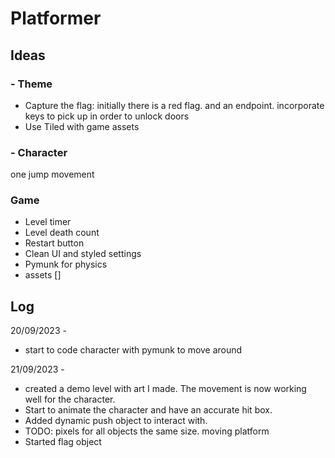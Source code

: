 # Platformer

## Ideas

### - Theme
- Capture the flag:
initially there is a red flag. and an endpoint.
incorporate keys to pick up in order to unlock doors
- Use Tiled with game assets

### - Character
one jump movement 

### Game
- Level timer
- Level death count
- Restart button
- Clean UI and styled settings
- Pymunk for physics
- assets []

## Log

20/09/2023 -
- start to code character with pymunk to move around 


21/09/2023 -
- created a demo level with art I made. The movement is now working well for the character.
- Start to animate the character and have an accurate hit box. 
- Added dynamic push object to interact with.
- TODO: pixels for all objects the same size. moving platform 
- Started flag object 
